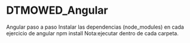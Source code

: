 # DTMOWED_Angular
Angular paso a paso
Instalar las dependencias (node_modules) en cada ejercicio de angular
npm install 
Nota:ejecutar dentro de cada carpeta.
